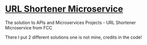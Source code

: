 # [URL Shortener Microservice](https://www.freecodecamp.org/learn/apis-and-microservices/apis-and-microservices-projects/url-shortener-microservice)

The solution to APIs and Microservices Projects - URL Shortener Microservice from FCC

There I put 2 different solutions one is not mine, credits in the code!
